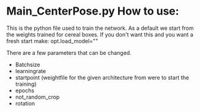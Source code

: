 # Main_CenterPose.py How to use:
This is the python file used to train the network.
As a default we start from the weights trained for cereal boxes. 
If you don't want this and you want a fresh start make: 
opt.load_model=""



There are a few parameters that can be changed. 
- Batchsize 
- learningrate
- startpoint (weightfile for the given architecture from were to start the training) 
- epochs
- not_random_crop
- rotation
  